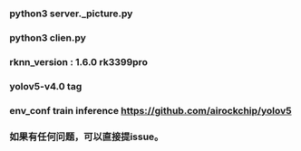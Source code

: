 ### python3 server._picture.py
### python3 clien.py

### rknn_version : 1.6.0 rk3399pro
### yolov5-v4.0 tag
### env_conf train inference https://github.com/airockchip/yolov5
### 如果有任何问题，可以直接提issue。
